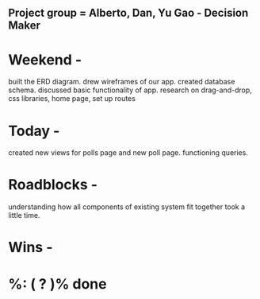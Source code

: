 ## Project group = Alberto, Dan, Yu Gao - Decision Maker

# Weekend -
built the ERD diagram. drew wireframes of our app. created database schema. discussed basic functionality of app. research on drag-and-drop, css libraries, home page, set up routes

# Today -
created new views for polls page and new poll page. functioning queries.

# Roadblocks -
understanding how all components of existing system fit together took a little time.

# Wins -

# %: ( ? )% done
